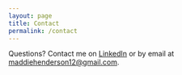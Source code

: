```yaml
---
layout: page
title: Contact
permalink: /contact
---
```


Questions? Contact me on [LinkedIn](https://www.linkedin.com/in/madeleine-henderson/) or by email at [maddiehenderson12@gmail.com](mailto:maddiehenderson12@gmail.com). 
